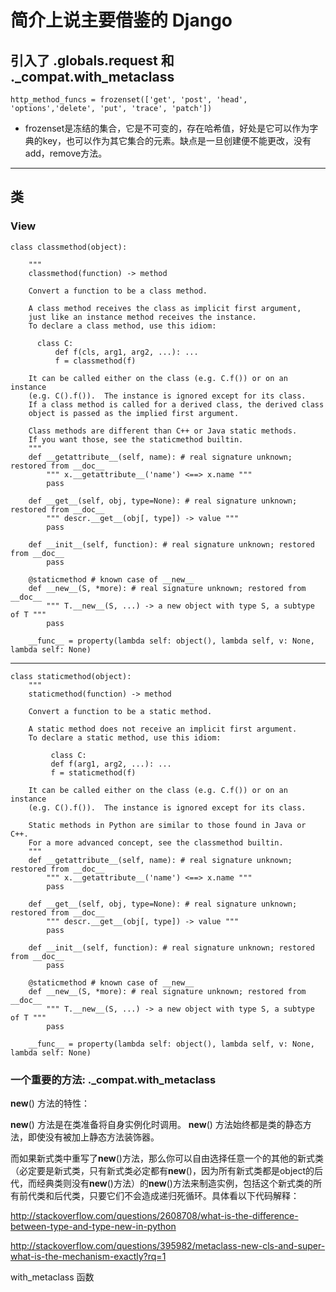 # 简介上说主要借鉴的 Django

## 引入了 .globals.request 和 ._compat.with_metaclass

`http_method_funcs = frozenset(['get', 'post', 'head', 'options','delete', 'put', 'trace', 'patch'])`

- frozenset是冻结的集合，它是不可变的，存在哈希值，好处是它可以作为字典的key，也可以作为其它集合的元素。缺点是一旦创建便不能更改，没有add，remove方法。

--------------------------------------------------------------------------------

## 类

### View

```
class classmethod(object):

    """
    classmethod(function) -> method

    Convert a function to be a class method.

    A class method receives the class as implicit first argument,
    just like an instance method receives the instance.
    To declare a class method, use this idiom:

      class C:
          def f(cls, arg1, arg2, ...): ...
          f = classmethod(f)

    It can be called either on the class (e.g. C.f()) or on an instance
    (e.g. C().f()).  The instance is ignored except for its class.
    If a class method is called for a derived class, the derived class
    object is passed as the implied first argument.

    Class methods are different than C++ or Java static methods.
    If you want those, see the staticmethod builtin.
    """
    def __getattribute__(self, name): # real signature unknown; restored from __doc__
        """ x.__getattribute__('name') <==> x.name """
        pass

    def __get__(self, obj, type=None): # real signature unknown; restored from __doc__
        """ descr.__get__(obj[, type]) -> value """
        pass

    def __init__(self, function): # real signature unknown; restored from __doc__
        pass

    @staticmethod # known case of __new__
    def __new__(S, *more): # real signature unknown; restored from __doc__
        """ T.__new__(S, ...) -> a new object with type S, a subtype of T """
        pass

    __func__ = property(lambda self: object(), lambda self, v: None, lambda self: None)
```

--------------------------------------------------------------------------------

```
class staticmethod(object):
    """
    staticmethod(function) -> method

    Convert a function to be a static method.

    A static method does not receive an implicit first argument.
    To declare a static method, use this idiom:

         class C:
         def f(arg1, arg2, ...): ...
         f = staticmethod(f)

    It can be called either on the class (e.g. C.f()) or on an instance
    (e.g. C().f()).  The instance is ignored except for its class.

    Static methods in Python are similar to those found in Java or C++.
    For a more advanced concept, see the classmethod builtin.
    """
    def __getattribute__(self, name): # real signature unknown; restored from __doc__
        """ x.__getattribute__('name') <==> x.name """
        pass

    def __get__(self, obj, type=None): # real signature unknown; restored from __doc__
        """ descr.__get__(obj[, type]) -> value """
        pass

    def __init__(self, function): # real signature unknown; restored from __doc__
        pass

    @staticmethod # known case of __new__
    def __new__(S, *more): # real signature unknown; restored from __doc__
        """ T.__new__(S, ...) -> a new object with type S, a subtype of T """
        pass

    __func__ = property(lambda self: object(), lambda self, v: None, lambda self: None)
```

### 一个重要的方法: ._compat.with_metaclass

**new**() 方法的特性：

**new**() 方法是在类准备将自身实例化时调用。 **new**() 方法始终都是类的静态方法，即使没有被加上静态方法装饰器。

而如果新式类中重写了**new**()方法，那么你可以自由选择任意一个的其他的新式类（必定要是新式类，只有新式类必定都有**new**()，因为所有新式类都是object的后代，而经典类则没有**new**()方法）的**new**()方法来制造实例，包括这个新式类的所有前代类和后代类，只要它们不会造成递归死循环。具体看以下代码解释：

<http://stackoverflow.com/questions/2608708/what-is-the-difference-between-type-and-type-new-in-python>

<http://stackoverflow.com/questions/395982/metaclass-new-cls-and-super-what-is-the-mechanism-exactly?rq=1>

with_metaclass 函数

